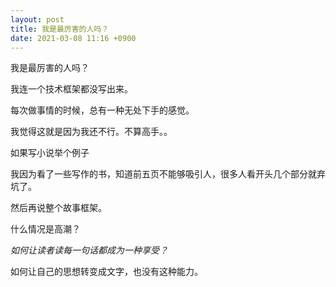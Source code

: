 ```yaml
---
layout: post
title: 我是最厉害的人吗？
date: 2021-03-08 11:16 +0900
---
```


我是最厉害的人吗？

我连一个技术框架都没写出来。

每次做事情的时候，总有一种无处下手的感觉。

我觉得这就是因为我还不行。不算高手。。

如果写小说举个例子

我因为看了一些写作的书，知道前五页不能够吸引人，很多人看开头几个部分就弃坑了。

然后再说整个故事框架。

什么情况是高潮？

*如何让读者读每一句话都成为一种享受？*

如何让自己的思想转变成文字，也没有这种能力。